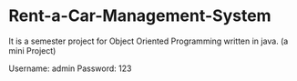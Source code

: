 # Rent-a-Car-Management-System
It is a semester project for Object Oriented Programming written in java. (a mini Project)

Username: admin
Password: 123


